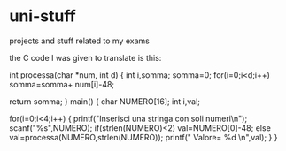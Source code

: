 # uni-stuff
projects and stuff related to my exams

the C code I was given to translate is this: 

int processa(char *num, int d)
{ int i,somma;
 somma=0;
 for(i=0;i<d;i++)
 somma=somma+ num[i]-48;

 return somma;
}
main() {
 char NUMERO[16];
 int i,val;

 for(i=0;i<4;i++) {
 printf("Inserisci una stringa con soli numeri\n");
 scanf("%s",NUMERO);
 if(strlen(NUMERO)<2)
val=NUMERO[0]-48;
 else val=processa(NUMERO,strlen(NUMERO));
 printf(" Valore= %d \n",val);
 }
}
